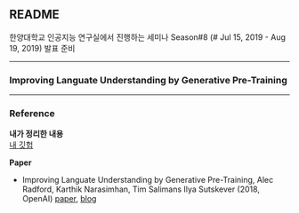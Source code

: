## README  
한양대학교 인공지능 연구실에서 진행하는 세미나  Season#8 (# Jul 15, 2019 - Aug 19, 2019) 발표 준비  

---
### Improving Languate Understanding by Generative Pre-Training  
---

### Reference  
**내가 정리한 내용**  
[내 깃헙](https://github.com/Yuri-Kim/TIL/blob/master/Paper%20Review/Improving%20Language%20Understanding%20by%20Generative%20Pre-Training.md)

**Paper**  
- Improving Languate Understanding by Generative Pre-Training, Alec Radford, Karthik Narasimhan, Tim Salimans Ilya Sutskever (2018, OpenAI) [paper](https://s3-us-west-2.amazonaws.com/openai-assets/research-covers/language-unsupervised/language_understanding_paper.pdf), [blog](https://openai.com/blog/language-unsupervised/)    

<!--stackedit_data:
eyJoaXN0b3J5IjpbODgxNzcxNzE4XX0=
-->